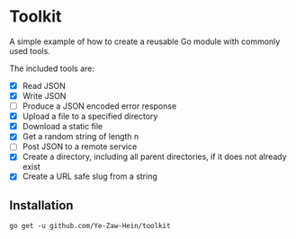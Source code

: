 # Toolkit

A simple example of how to create a reusable Go module with commonly used tools.

The included tools are:

- [x] Read JSON
- [x] Write JSON
- [ ] Produce a JSON encoded error response
- [x] Upload a file to a specified directory
- [x] Download a static file
- [x] Get a random string of length n
- [ ] Post JSON to a remote service
- [x] Create a directory, including all parent directories, if it does not already exist
- [x] Create a URL safe slug from a string

## Installation

`go get -u github.com/Ye-Zaw-Hein/toolkit`
